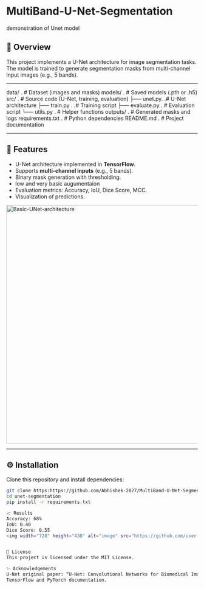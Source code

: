 # MultiBand-U-Net-Segmentation
demonstration of Unet model

## 📌 Overview
This project implements a U-Net architecture for image segmentation tasks.  
The model is trained to generate segmentation masks from multi-channel input images (e.g., 5 bands).

---

data/            . # Dataset (images and masks)
models/          . # Saved models (.pth or .h5)
src/             . # Source code (U-Net, training, evaluation)
├── unet.py.       .# U-Net architecture
├── train.py .     .# Training script
├── evaluate.py  . # Evaluation script
└── utils.py  .    # Helper functions
outputs/         . # Generated masks and logs
requirements.txt . # Python dependencies
README.md        . # Project documentation

---

## 🚀 Features
- U-Net architecture implemented in  **TensorFlow**.
- Supports **multi-channel inputs** (e.g., 5 bands).
- Binary mask generation with thresholding.
- low and very basic augumentaion 
- Evaluation metrics: Accuracy, IoU, Dice Score, MCC.
- Visualization of predictions.
<img width="723" height="627" alt="Basic-UNet-architecture" src="https://github.com/user-attachments/assets/db2bd52e-0330-46c8-a036-4fabf653298e" />

---

## ⚙️ Installation
Clone this repository and install dependencies:
```bash
git clone https:https://github.com/Abhishek-2027/MultiBand-U-Net-Segmentation
cd unet-segmentation
pip install -r requirements.txt

📈 Results
Accuracy: 68%
IoU: 0.40
Dice Score: 0.55
<img width="728" height="430" alt="image" src="https://github.com/user-attachments/assets/54de422e-2125-49b2-bf0d-70bdc1e6ab3a" />


📜 License
This project is licensed under the MIT License.

✨ Acknowledgements
U-Net original paper: “U-Net: Convolutional Networks for Biomedical Image Segmentation” by Ronneberger et al.
TensorFlow and PyTorch documentation.
